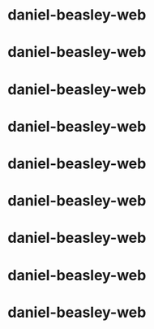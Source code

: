 # daniel-beasley-web
# daniel-beasley-web
# daniel-beasley-web
# daniel-beasley-web
# daniel-beasley-web
# daniel-beasley-web
# daniel-beasley-web
# daniel-beasley-web
# daniel-beasley-web
